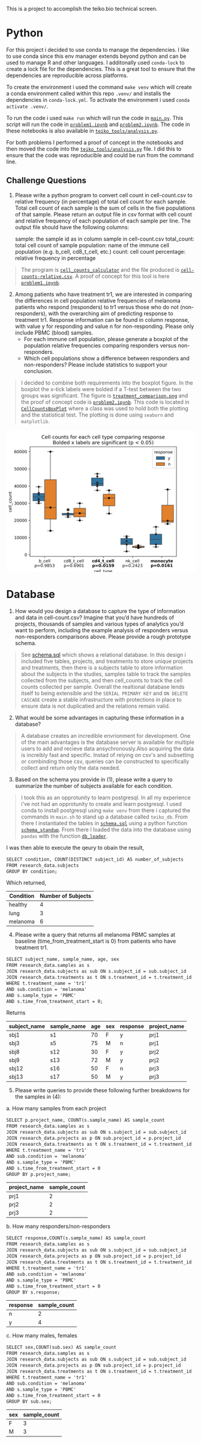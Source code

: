 This is a project to accomplish the teiko.bio technical screen.
# Python

For this project i decided to use conda to manage the dependencies. I like to use conda since this env manager extends beyond python and can be used to manage R and other languages. I additonally used `conda-lock` to create a lock file for the dependencies. This is a great tool to ensure that the dependencies are reproducible across platforms.

To create the environment i used the command `make venv` which will create a conda environment called within this repo `.venv/` and installs the dependencies in `conda-lock.yml`. To activate the environment i used `conda activate .venv/`.

To run the code i used `make run` which will run the code in [`main.py`](./main.py). This script will run the code in [`problem1.ipynb`](./problem1.ipynb) and [`problem2.ipynb`](./problem2.ipynb). The code in these notebooks is also available in [`teiko_tools/analysis.py`](./teiko_tools/analysis.py). 

For both problems I performed a proof of concept in the notebooks and then moved the code into the [`teiko_tools/analysis.py`](./teiko_tools/analysis.py) file. I did this to ensure that the code was reproducible and could be run from the command line.


## Challenge Questions
1. Please write a python program to convert cell count in cell-count.csv to relative frequency (in percentage) of total cell count for each sample. Total cell count of each sample is the sum of cells in the five populations of that sample. Please return an output file in csv format with cell count and relative frequency of each population of each sample per line. The output file should have the following columns:

    sample: the sample id as in column sample in cell-count.csv
    total_count: total cell count of sample
    population: name of the immune cell population (e.g. b_cell, cd8_t_cell, etc.)
    count: cell count
    percentage: relative frequency in percentage

> The program is [`cell_counts_calculator`](./teiko_tools/analysis.py#L11) and the file produced is [`cell-counts-relative.csv`](./cell-counts-relative.csv). A proof of concept for this tool is here [`problem1.ipynb`](./problem1.ipynb).

2. Among patients who have treatment tr1, we are interested in comparing the differences in cell population relative frequencies of melanoma patients who respond (responders) to tr1 versus those who do not (non-responders), with the overarching aim of predicting response to treatment tr1. Response information can be found in column response, with value y for responding and value n for non-responding. Please only include PBMC (blood) samples. 
    * For each immune cell population, please generate a boxplot of the population relative frequencies comparing responders versus non-responders.
    * Which cell populations show a difference between responders and non-responders? Please include statistics to support your conclusion.

> I decided to combine both requirements into the boxplot figure. In the boxplot the x-tick labels were bolded if a T-test between the two groups was significant. The figure is [`treatment_comparison.png`](./treatment_comparison.png) and the proof of concept code is [`problem2.ipynb`](./problem2.ipynb).
> This code is located in [`CellCountsBoxPlot`](./teiko_tools/analysis.py#L61) where a class was used to hold both the plotting and the statistical test.  The plotting is done using `seaborn` and `matplotlib`. 

![Boxplot showing treatment differences across cell types.](./treatment_comparison.png)


# Database

1. How would you design a database to capture the type of information and data in cell-count.csv? Imagine that you’d have hundreds of projects, thousands of samples and various types of analytics you’d want to perform, including the example analysis of responders versus non-responders comparisons above. Please provide a rough prototype schema.

> See [schema.sql](./schema.sql) which shows a relational database. In this design i included five tables, projects, and treatments to store unique projects and treatments, then there is a subjects table to store information about the subjects in the studies, samples table to track the samples collected from the subjects, and then cell_counts to track the cell counts collected per sample. Overall the realtional database lends itself to being extensible and the `SERIAL PRIMARY KEY` and `ON DELETE CASCADE` create a stable infrastructure with protections in place to ensure data is not duplicatied and the relations remain valid. 

2. What would be some advantages in capturing these information in a database?

> A database creates an incredible envrionment for development. One of the main advantages is the database server is available for multiple users to add and recieve data ansychronously.Also acquiring the data is increibly fast and specific. Instad of relying on csv's and subsetting or combinding those csv, queries can be constructed to specifically collect and return only the data needed.

3. Based on the schema you provide in (1), please write a query to summarize the number of subjects available for each condition.

> I took this as an opprotunity to learn postgresql. In all my experience i've not had an opprotunity to create and learn postgresql. I used conda to install postgresql using `make venv` from there i captured the commands in `main.sh` to stand up a database called `teiko_db`. From there I instantiated the tables in [`schema.sql`](./schema.sql) using a python function [`schema_standup`](teiko_tools/db_tools.py#L10). From there I loaded the data into the database using `pandas` with the function [`db_loader`](teiko_tools/db_tools.py#L49).

I was then able to execute the qeury to obain the result,
```
SELECT condition, COUNT(DISTINCT subject_id) AS number_of_subjects
FROM research_data.subjects
GROUP BY condition;
```
Which returned,

| Condition | Number of Subjects |
|-----------|--------------------|
| healthy   | 4                  |
| lung      | 3                  |
| melanoma  | 6                  |

4. Please write a query that returns all melanoma PBMC samples at baseline (time_from_treatment_start is 0) from patients who have treatment tr1.

 ```
SELECT subject_name, sample_name, age, sex
FROM research_data.samples as s
JOIN research_data.subjects as sub ON s.subject_id = sub.subject_id
JOIN research_data.treatments as t ON s.treatment_id = t.treatment_id
WHERE t.treatment_name = 'tr1' 
AND sub.condition = 'melanoma'
AND s.sample_type = 'PBMC' 
AND s.time_from_treatment_start = 0;
```

Returns

| subject_name | sample_name | age | sex | response | project_name |
|--------------|-------------|-----|-----|----------|--------------|
| sbj1         | s1          | 70  | F   | y        | prj1         |
| sbj3         | s5          | 75  | M   | n        | prj1         |
| sbj8         | s12         | 30  | F   | y        | prj2         |
| sbj9         | s13         | 72  | M   | y        | prj2         |
| sbj12        | s16         | 50  | F   | n        | prj3         |
| sbj13        | s17         | 50  | M   | y        | prj3         |


5. Please write queries to provide these following further breakdowns for the samples in (4): 

a. How many samples from each project 
```
SELECT p.project_name, COUNT(s.sample_name) AS sample_count
FROM research_data.samples as s
JOIN research_data.subjects as sub ON s.subject_id = sub.subject_id
JOIN research_data.projects as p ON sub.project_id = p.project_id
JOIN research_data.treatments as t ON s.treatment_id = t.treatment_id
WHERE t.treatment_name = 'tr1' 
AND sub.condition = 'melanoma'
AND s.sample_type = 'PBMC' 
AND s.time_from_treatment_start = 0
GROUP BY p.project_name;
```

| project_name | sample_count |
|--------------|--------------|
| prj1         | 2            |
| prj2         | 2            |
| prj3         | 2            |

    
b. How many responders/non-responders

```
SELECT response,COUNT(s.sample_name) AS sample_count
FROM research_data.samples as s
JOIN research_data.subjects as sub ON s.subject_id = sub.subject_id
JOIN research_data.projects as p ON sub.project_id = p.project_id
JOIN research_data.treatments as t ON s.treatment_id = t.treatment_id
WHERE t.treatment_name = 'tr1' 
AND sub.condition = 'melanoma'
AND s.sample_type = 'PBMC' 
AND s.time_from_treatment_start = 0
GROUP BY s.response;
```

| response | sample_count |
|----------|--------------|
| n        | 2            |
| y        | 4            |



c. How many males, females
```
SELECT sex,COUNT(sub.sex) AS sample_count
FROM research_data.samples as s
JOIN research_data.subjects as sub ON s.subject_id = sub.subject_id
JOIN research_data.projects as p ON sub.project_id = p.project_id
JOIN research_data.treatments as t ON s.treatment_id = t.treatment_id
WHERE t.treatment_name = 'tr1' 
AND sub.condition = 'melanoma'
AND s.sample_type = 'PBMC' 
AND s.time_from_treatment_start = 0
GROUP BY sub.sex;
```
| sex | sample_count |
|-----|--------------|
| F   | 3            |
| M   | 3            |

